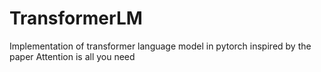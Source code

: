 # TransformerLM
Implementation of transformer language model in pytorch inspired by the paper Attention is all you need
